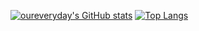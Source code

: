 [![oureveryday's GitHub stats](https://github-readme-stats.vercel.app/api?username=oureveryday)](https://github.com/anuraghazra/github-readme-stats)
[![Top Langs](https://github-readme-stats.vercel.app/api/top-langs/?username=oureveryday&layout=compact)](https://github.com/anuraghazra/github-readme-stats)
